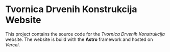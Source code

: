 # Tvornica Drvenih Konstrukcija Website

This project contains the source code for the _Tvornica Drvenih Konstrukcija_ website. The website is build with the
**Astro** framework and hosted on _Vercel_.
